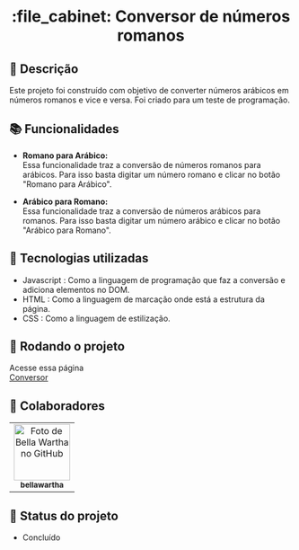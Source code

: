<h1 align="center">:file_cabinet: Conversor de números romanos</h1>

## :memo: Descrição
Este projeto foi construído com objetivo de converter números arábicos em números romanos e vice e versa.  Foi criado para um teste de programação.

## :books: Funcionalidades

* <strong>Romano para Arábico: </strong> <br>
Essa funcionalidade traz a conversão de números romanos para arábicos. Para isso basta digitar um número romano e clicar no botão "Romano para Arábico".

* <strong>Arábico para Romano: </strong><br>
Essa funcionalidade traz a conversão de números arábicos para romanos. Para isso basta digitar um número arábico e clicar no botão "Arábico para Romano".


## :wrench: Tecnologias utilizadas
* Javascript : Como a linguagem de programação que faz a conversão e adiciona elementos no DOM.
* HTML : Como a linguagem de marcação onde está a estrutura da página.
* CSS : Como a linguagem de estilização.

## :rocket: Rodando o projeto
Acesse essa página <br>
<a href=""> Conversor </a>

## :handshake: Colaboradores
<table>
  <tr>
    <td align="center">
      <a href="https://github.com/bellawartha">
        <img src="https://avatars.githubusercontent.com/u/91399248?v=4" width="100px;" alt="Foto de Bella Wartha no GitHub"/><br>
        <sub>
          <b>bellawartha</b>
        </sub>
      </a>
    </td>
  </tr>
</table>

## :dart: Status do projeto
* Concluído
